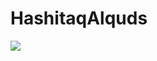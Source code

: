 # HashitaqAlquds
<img src ="https://user-images.githubusercontent.com/67695750/122611879-f27cab00-d036-11eb-9379-b9cf0ed612ed.png"/>
